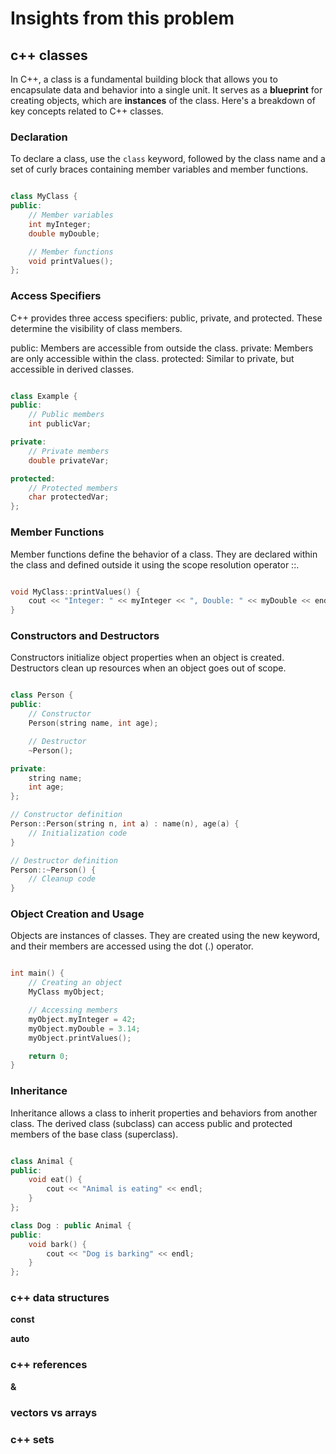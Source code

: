 # Insights from this problem

## c++ classes

In C++, a class is a fundamental building block that allows you to encapsulate data and behavior into a single unit. It serves as a **blueprint** for creating objects, which are **instances** of the class. Here's a breakdown of key concepts related to C++ classes.


### Declaration

To declare a class, use the `class` keyword, followed by the class name and a set of curly braces containing member variables and member functions.

```cpp

class MyClass {
public:
    // Member variables
    int myInteger;
    double myDouble;

    // Member functions
    void printValues();
};
```

### Access Specifiers
C++ provides three access specifiers: public, private, and protected. These determine the visibility of class members.

public: Members are accessible from outside the class.
private: Members are only accessible within the class.
protected: Similar to private, but accessible in derived classes.

```cpp

class Example {
public:
    // Public members
    int publicVar;

private:
    // Private members
    double privateVar;

protected:
    // Protected members
    char protectedVar;
};
```

### Member Functions

Member functions define the behavior of a class. They are declared within the class and defined outside it using the scope resolution operator ::.

```cpp

void MyClass::printValues() {
    cout << "Integer: " << myInteger << ", Double: " << myDouble << endl;
}
```

### Constructors and Destructors

Constructors initialize object properties when an object is created. Destructors clean up resources when an object goes out of scope.

```cpp

class Person {
public:
    // Constructor
    Person(string name, int age);

    // Destructor
    ~Person();

private:
    string name;
    int age;
};

// Constructor definition
Person::Person(string n, int a) : name(n), age(a) {
    // Initialization code
}

// Destructor definition
Person::~Person() {
    // Cleanup code
}
```

### Object Creation and Usage

Objects are instances of classes. They are created using the new keyword, and their members are accessed using the dot (.) operator.

```cpp

int main() {
    // Creating an object
    MyClass myObject;

    // Accessing members
    myObject.myInteger = 42;
    myObject.myDouble = 3.14;
    myObject.printValues();

    return 0;
}
```

### Inheritance

Inheritance allows a class to inherit properties and behaviors from another class. The derived class (subclass) can access public and protected members of the base class (superclass).

```cpp

class Animal {
public:
    void eat() {
        cout << "Animal is eating" << endl;
    }
};

class Dog : public Animal {
public:
    void bark() {
        cout << "Dog is barking" << endl;
    }
};
```

### c++ data structures

**const**

**auto**

### c++ references

**&**

### vectors vs arrays

### c++ sets
